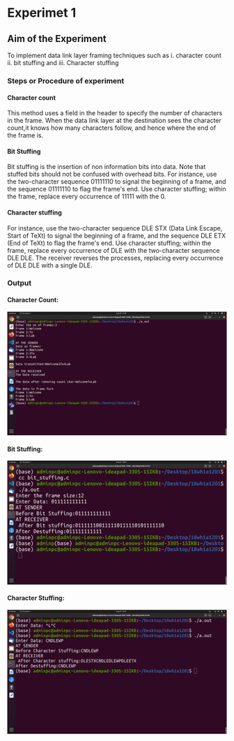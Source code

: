 # Experimet 1

## Aim of the Experiment
To implement data link layer framing techniques such as
i. character count  ii. bit stuffing and iii. Character stuffing

### Steps or Procedure of experiment

#### Character count
This method uses a field in the header to specify the number of characters in the frame.
When the data link layer at the destination sees the character count,it knows how many characters follow, and hence where the end of the frame is. 

#### Bit Stuffing
Bit stuffing is the insertion of non information bits into data. Note that stuffed bits should not be confused with overhead bits.
For instance, use the two-character sequence 01111110  to signal the beginning of a frame, and the sequence 01111110 to flag the frame's end.
Use character stuffing; within the frame, replace every occurrence of 11111 with the 0.

#### Character stuffing
For instance, use the two-character sequence DLE STX (Data Link Escape, Start of TeXt) to signal the beginning of a frame, and the sequence DLE ETX (End of TeXt) to flag the frame's end.
Use character stuffing; within the frame, replace every occurrence of DLE with the two-character sequence DLE DLE. The receiver reverses the processes, replacing every occurrence of DLE DLE with a single DLE.  

### Output
 
 #### Character Count:

![output](cn1_charcount.png)

#### Bit Stuffing:

![output](bit_stuffing.png)

#### Character Stuffing:

![output](char_stuffing.png)

